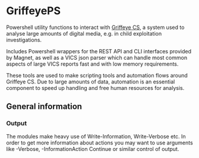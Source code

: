 # GriffeyePS

Powershell utility functions to interact with [Griffeye CS](https://www.magnetforensics.com/products/magnet-griffeye/),
a system used to analyse large amounts of digital media, e.g. in child exploitation investigations.

Includes Powershell wrappers for the REST API and CLI interfaces provided by Magnet, as well as a VICS json parser
which can handle most common aspects of large VICS reports fast and with low memory requirements.

These tools are used to make scripting tools and automation flows around Griffeye CS. Due to large amounts of
data, automation is an essential component to speed up handling and free human resources for analysis.

## General information

### Output

The modules make heavy use of Write-Information, Write-Verbose etc. In order to get more information
about actions you may want to use arguments like -Verbose, -InformationAction Continue or similar
control of output.

